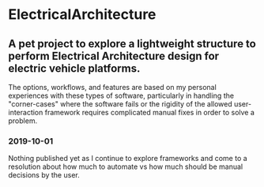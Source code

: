 # ElectricalArchitecture

## A pet project to explore a lightweight structure to perform Electrical Architecture design for electric vehicle platforms. 
The options, workflows, and features are based on my personal experiences with these types of software, particularly in handling the "corner-cases" where the software fails or the rigidity of the allowed user-interaction framework requires complicated manual fixes in order to solve a problem.

### 2019-10-01
Nothing published yet as I continue to explore frameworks and come to a resolution about how much to automate vs how much should be manual decisions by the user.
